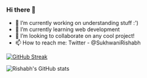 ### Hi there 👋

- 🔭 I’m currently working on understanding stuff :')
- 🌱 I’m currently learning web development
- 👯 I’m looking to collaborate on any cool project!
- 📫 How to reach me: Twitter - @SukhwaniRishabh

[![GitHub Streak](https://github-readme-streak-stats.herokuapp.com/?user=Rishabh-Sukhwani)](https://git.io/streak-stats)

![Rishabh's GitHub stats](https://github-readme-stats.vercel.app/api?username=Rishabh-Sukhwani&count_private=true&show_icons=true)
